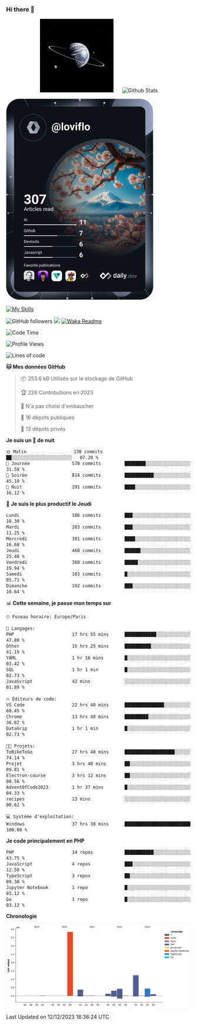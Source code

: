 ### Hi there 👋

<p align="center">
  <img src="https://github.com/Loviflo/Loviflo/blob/main/img/portrait.jpg" alt="Loviflo" height="200" style="margin-right: 20px"/>
  <img src="https://github-readme-stats.vercel.app/api?username=Loviflo&show_icons=true&theme=graywhite" alt="Github Stats" />
</p>

<a href="https://app.daily.dev/loviflo"><img src="https://github.com/loviflo/loviflo/blob/main/devcard.svg" width="400" alt="Loviflo's Dev Card"/></a>


[![My Skills](https://skillicons.dev/icons?i=php,laravel,symfony,mysql,js,ts,html,css,sass,angular,docker,webpack,vscode,figma,git,github,gitlab)](https://skillicons.dev)


![GitHub followers](https://img.shields.io/github/followers/Loviflo?label=Follow&style=social)
![](https://visitor-badge.glitch.me/badge?page_id=Loviflo.Loviflo)
[![Waka Readme](https://github.com/Loviflo/Loviflo/actions/workflows/update-stats.yml/badge.svg)](https://github.com/Loviflo/Loviflo/actions/workflows/update-stats.yml)

<!--START_SECTION:waka-->
![Code Time](http://img.shields.io/badge/Code%20Time-1%2C712%20hrs%2021%20mins-blue)

![Profile Views](http://img.shields.io/badge/Vues%20du%20profil-0-blue)

![Lines of code](https://img.shields.io/badge/Depuis%20Hello%20World%2C%20j%27ai%20%C3%A9crit-6.8%20million%20Lignes%20de%20code-blue)

**🐱 Mes données GitHub** 

> 📦 253.6 kB Utilisés sur le stockage de GitHub 
 > 
> 🏆 226 Contributions en 2023
 > 
> 🚫 N'a pas choisi d'embaucher
 > 
> 📜 16 dépots publiques 
 > 
> 🔑 13 dépots privés 
 > 
**Je suis un 🦉 de nuit** 

```text
🌞 Matin                  130 commits         ██░░░░░░░░░░░░░░░░░░░░░░░   07.20 % 
🌆 Journée                570 commits         ████████░░░░░░░░░░░░░░░░░   31.58 % 
🌃 Soirée                 814 commits         ███████████░░░░░░░░░░░░░░   45.10 % 
🌙 Nuit                   291 commits         ████░░░░░░░░░░░░░░░░░░░░░   16.12 % 
```
📅 **Je suis le plus productif le Jeudi** 

```text
Lundi                    186 commits         ███░░░░░░░░░░░░░░░░░░░░░░   10.30 % 
Mardi                    203 commits         ███░░░░░░░░░░░░░░░░░░░░░░   11.25 % 
Mercredi                 301 commits         ████░░░░░░░░░░░░░░░░░░░░░   16.68 % 
Jeudi                    460 commits         ██████░░░░░░░░░░░░░░░░░░░   25.48 % 
Vendredi                 360 commits         █████░░░░░░░░░░░░░░░░░░░░   19.94 % 
Samedi                   103 commits         █░░░░░░░░░░░░░░░░░░░░░░░░   05.71 % 
Dimanche                 192 commits         ███░░░░░░░░░░░░░░░░░░░░░░   10.64 % 
```


📊 **Cette semaine, je passe mon temps sur** 

```text
🕑︎ Fuseau horaire: Europe/Paris

💬 Langages: 
PHP                      17 hrs 55 mins      ████████████░░░░░░░░░░░░░   47.80 % 
Other                    15 hrs 25 mins      ██████████░░░░░░░░░░░░░░░   41.15 % 
YAML                     1 hr 16 mins        █░░░░░░░░░░░░░░░░░░░░░░░░   03.42 % 
SQL                      1 hr 1 min          █░░░░░░░░░░░░░░░░░░░░░░░░   02.73 % 
JavaScript               42 mins             ░░░░░░░░░░░░░░░░░░░░░░░░░   01.89 % 

🔥 Éditeurs de code: 
VS Code                  22 hrs 40 mins      ███████████████░░░░░░░░░░   60.45 % 
Chrome                   13 hrs 48 mins      █████████░░░░░░░░░░░░░░░░   36.82 % 
DataGrip                 1 hr 1 min          █░░░░░░░░░░░░░░░░░░░░░░░░   02.73 % 

🐱‍💻 Projets: 
ToBikeToGo               27 hrs 48 mins      ███████████████████░░░░░░   74.14 % 
Projet                   3 hrs 40 mins       ██░░░░░░░░░░░░░░░░░░░░░░░   09.81 % 
Electron-course          3 hrs 12 mins       ██░░░░░░░░░░░░░░░░░░░░░░░   08.56 % 
AdventOfCode2023         1 hr 37 mins        █░░░░░░░░░░░░░░░░░░░░░░░░   04.33 % 
recipes                  13 mins             ░░░░░░░░░░░░░░░░░░░░░░░░░   00.62 % 

💻 Système d'exploitation: 
Windows                  37 hrs 30 mins      █████████████████████████   100.00 % 
```

**Je code principalement en PHP** 

```text
PHP                      14 repos            ███████████░░░░░░░░░░░░░░   43.75 % 
JavaScript               4 repos             ███░░░░░░░░░░░░░░░░░░░░░░   12.50 % 
TypeScript               3 repos             ██░░░░░░░░░░░░░░░░░░░░░░░   09.38 % 
Jupyter Notebook         1 repo              █░░░░░░░░░░░░░░░░░░░░░░░░   03.12 % 
Go                       1 repo              █░░░░░░░░░░░░░░░░░░░░░░░░   03.12 % 
```



**Chronologie**

![Lines of Code chart](https://raw.githubusercontent.com/Loviflo/Loviflo/main/assets/bar_graph.png)


 Last Updated on 12/12/2023 18:36:24 UTC
<!--END_SECTION:waka-->
